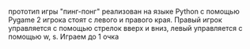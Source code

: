 прототип игры "пинг-понг" реализован на языке Python с помощью Pygame
2 игрока стоят с левого и правого края. Правый игрок управляется с помощью стрелок вверх и вниз, левый управляется с помощью w, s. Играем до 1 очка
